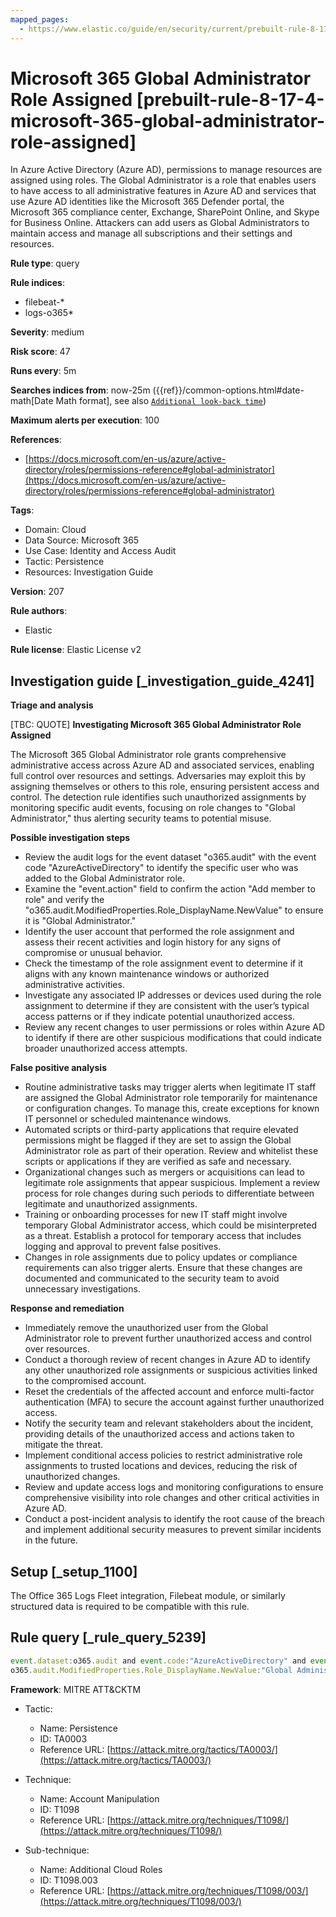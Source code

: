 ```yaml
---
mapped_pages:
  - https://www.elastic.co/guide/en/security/current/prebuilt-rule-8-17-4-microsoft-365-global-administrator-role-assigned.html
---
```


# Microsoft 365 Global Administrator Role Assigned [prebuilt-rule-8-17-4-microsoft-365-global-administrator-role-assigned]

In Azure Active Directory (Azure AD), permissions to manage resources are assigned using roles. The Global Administrator is a role that enables users to have access to all administrative features in Azure AD and services that use Azure AD identities like the Microsoft 365 Defender portal, the Microsoft 365 compliance center, Exchange, SharePoint Online, and Skype for Business Online. Attackers can add users as Global Administrators to maintain access and manage all subscriptions and their settings and resources.

**Rule type**: query

**Rule indices**:

* filebeat-*
* logs-o365*

**Severity**: medium

**Risk score**: 47

**Runs every**: 5m

**Searches indices from**: now-25m ({{ref}}/common-options.html#date-math[Date Math format], see also [`Additional look-back time`](docs-content://solutions/security/detect-and-alert/create-detection-rule.md#rule-schedule))

**Maximum alerts per execution**: 100

**References**:

* [https://docs.microsoft.com/en-us/azure/active-directory/roles/permissions-reference#global-administrator](https://docs.microsoft.com/en-us/azure/active-directory/roles/permissions-reference#global-administrator)

**Tags**:

* Domain: Cloud
* Data Source: Microsoft 365
* Use Case: Identity and Access Audit
* Tactic: Persistence
* Resources: Investigation Guide

**Version**: 207

**Rule authors**:

* Elastic

**Rule license**: Elastic License v2

## Investigation guide [_investigation_guide_4241]

**Triage and analysis**

[TBC: QUOTE]
**Investigating Microsoft 365 Global Administrator Role Assigned**

The Microsoft 365 Global Administrator role grants comprehensive administrative access across Azure AD and associated services, enabling full control over resources and settings. Adversaries may exploit this by assigning themselves or others to this role, ensuring persistent access and control. The detection rule identifies such unauthorized assignments by monitoring specific audit events, focusing on role changes to "Global Administrator," thus alerting security teams to potential misuse.

**Possible investigation steps**

* Review the audit logs for the event dataset "o365.audit" with the event code "AzureActiveDirectory" to identify the specific user who was added to the Global Administrator role.
* Examine the "event.action" field to confirm the action "Add member to role" and verify the "o365.audit.ModifiedProperties.Role_DisplayName.NewValue" to ensure it is "Global Administrator."
* Identify the user account that performed the role assignment and assess their recent activities and login history for any signs of compromise or unusual behavior.
* Check the timestamp of the role assignment event to determine if it aligns with any known maintenance windows or authorized administrative activities.
* Investigate any associated IP addresses or devices used during the role assignment to determine if they are consistent with the user’s typical access patterns or if they indicate potential unauthorized access.
* Review any recent changes to user permissions or roles within Azure AD to identify if there are other suspicious modifications that could indicate broader unauthorized access attempts.

**False positive analysis**

* Routine administrative tasks may trigger alerts when legitimate IT staff are assigned the Global Administrator role temporarily for maintenance or configuration changes. To manage this, create exceptions for known IT personnel or scheduled maintenance windows.
* Automated scripts or third-party applications that require elevated permissions might be flagged if they are set to assign the Global Administrator role as part of their operation. Review and whitelist these scripts or applications if they are verified as safe and necessary.
* Organizational changes such as mergers or acquisitions can lead to legitimate role assignments that appear suspicious. Implement a review process for role changes during such periods to differentiate between legitimate and unauthorized assignments.
* Training or onboarding processes for new IT staff might involve temporary Global Administrator access, which could be misinterpreted as a threat. Establish a protocol for temporary access that includes logging and approval to prevent false positives.
* Changes in role assignments due to policy updates or compliance requirements can also trigger alerts. Ensure that these changes are documented and communicated to the security team to avoid unnecessary investigations.

**Response and remediation**

* Immediately remove the unauthorized user from the Global Administrator role to prevent further unauthorized access and control over resources.
* Conduct a thorough review of recent changes in Azure AD to identify any other unauthorized role assignments or suspicious activities linked to the compromised account.
* Reset the credentials of the affected account and enforce multi-factor authentication (MFA) to secure the account against further unauthorized access.
* Notify the security team and relevant stakeholders about the incident, providing details of the unauthorized access and actions taken to mitigate the threat.
* Implement conditional access policies to restrict administrative role assignments to trusted locations and devices, reducing the risk of unauthorized changes.
* Review and update access logs and monitoring configurations to ensure comprehensive visibility into role changes and other critical activities in Azure AD.
* Conduct a post-incident analysis to identify the root cause of the breach and implement additional security measures to prevent similar incidents in the future.


## Setup [_setup_1100]

The Office 365 Logs Fleet integration, Filebeat module, or similarly structured data is required to be compatible with this rule.


## Rule query [_rule_query_5239]

```js
event.dataset:o365.audit and event.code:"AzureActiveDirectory" and event.action:"Add member to role." and
o365.audit.ModifiedProperties.Role_DisplayName.NewValue:"Global Administrator"
```

**Framework**: MITRE ATT&CKTM

* Tactic:

    * Name: Persistence
    * ID: TA0003
    * Reference URL: [https://attack.mitre.org/tactics/TA0003/](https://attack.mitre.org/tactics/TA0003/)

* Technique:

    * Name: Account Manipulation
    * ID: T1098
    * Reference URL: [https://attack.mitre.org/techniques/T1098/](https://attack.mitre.org/techniques/T1098/)

* Sub-technique:

    * Name: Additional Cloud Roles
    * ID: T1098.003
    * Reference URL: [https://attack.mitre.org/techniques/T1098/003/](https://attack.mitre.org/techniques/T1098/003/)



